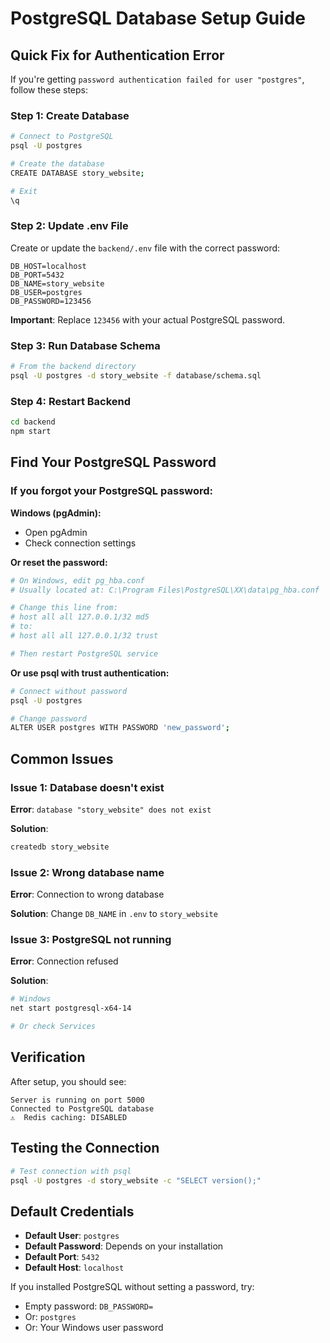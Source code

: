 # PostgreSQL Database Setup Guide

## Quick Fix for Authentication Error

If you're getting `password authentication failed for user "postgres"`, follow these steps:

### Step 1: Create Database

```bash
# Connect to PostgreSQL
psql -U postgres

# Create the database
CREATE DATABASE story_website;

# Exit
\q
```

### Step 2: Update .env File

Create or update the `backend/.env` file with the correct password:

```env
DB_HOST=localhost
DB_PORT=5432
DB_NAME=story_website
DB_USER=postgres
DB_PASSWORD=123456
```

**Important**: Replace `123456` with your actual PostgreSQL password.

### Step 3: Run Database Schema

```bash
# From the backend directory
psql -U postgres -d story_website -f database/schema.sql
```

### Step 4: Restart Backend

```bash
cd backend
npm start
```

## Find Your PostgreSQL Password

### If you forgot your PostgreSQL password:

**Windows (pgAdmin):**
- Open pgAdmin
- Check connection settings

**Or reset the password:**

```bash
# On Windows, edit pg_hba.conf
# Usually located at: C:\Program Files\PostgreSQL\XX\data\pg_hba.conf

# Change this line from:
# host all all 127.0.0.1/32 md5
# to:
# host all all 127.0.0.1/32 trust

# Then restart PostgreSQL service
```

**Or use psql with trust authentication:**

```bash
# Connect without password
psql -U postgres

# Change password
ALTER USER postgres WITH PASSWORD 'new_password';
```

## Common Issues

### Issue 1: Database doesn't exist

**Error**: `database "story_website" does not exist`

**Solution**:
```bash
createdb story_website
```

### Issue 2: Wrong database name

**Error**: Connection to wrong database

**Solution**: Change `DB_NAME` in `.env` to `story_website`

### Issue 3: PostgreSQL not running

**Error**: Connection refused

**Solution**:
```bash
# Windows
net start postgresql-x64-14

# Or check Services
```

## Verification

After setup, you should see:

```
Server is running on port 5000
Connected to PostgreSQL database
⚠️  Redis caching: DISABLED
```

## Testing the Connection

```bash
# Test connection with psql
psql -U postgres -d story_website -c "SELECT version();"
```

## Default Credentials

- **Default User**: `postgres`
- **Default Password**: Depends on your installation
- **Default Port**: `5432`
- **Default Host**: `localhost`

If you installed PostgreSQL without setting a password, try:
- Empty password: `DB_PASSWORD=`
- Or: `postgres`
- Or: Your Windows user password
